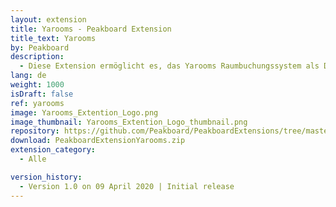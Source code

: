 ```yaml
---
layout: extension
title: Yarooms - Peakboard Extension
title_text: Yarooms
by: Peakboard
description: 
  - Diese Extension ermöglicht es, das Yarooms Raumbuchungssystem als Datenquelle in Peakboard anzubinden. So kannst du Daten über die Buchung der angelegten Räume auslesen und beispielsweise ein Dashboard erstellen, das die Belegung eines bestimmten Raumes anzeigt.
lang: de
weight: 1000
isDraft: false
ref: yarooms
image: Yarooms_Extention_Logo.png
image_thumbnail: Yarooms_Extention_Logo_thumbnail.png
repository: https://github.com/Peakboard/PeakboardExtensions/tree/master/Yarooms
download: PeakboardExtensionYarooms.zip
extension_category:
  - Alle

version_history:
  - Version 1.0 on 09 April 2020 | Initial release
---
```

